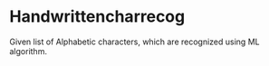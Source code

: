 # Handwrittencharrecog
Given list of Alphabetic characters, which are recognized using ML algorithm.
